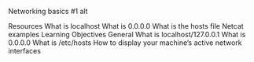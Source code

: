 Networking basics #1 alt

Resources What is localhost What is 0.0.0.0 What is the hosts file Netcat examples Learning Objectives General What is localhost/127.0.0.1 What is 0.0.0.0 What is /etc/hosts How to display your machine’s active network interfaces
